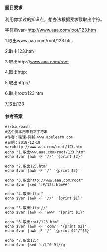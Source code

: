 #### 题目要求

利用你学过的知识点，想办法根据要求截取出字符。

字符串var=http://www.aaa.com/root/123.htm

1.取出www.aaa.com/root/123.htm

2.取出123.htm

3.取出http://www.aaa.com/root

4.取出http:

5.取出http://

6.取出root/123.htm

7.取出123
#### 参考答案
```
#!/bin/bash
#这个脚本用来截取字符串
#作者：猿课-阿铭 www.apelearn.com
#日期：2018-12-19
var=http://www.aaa.com/root/123.htm
echo "1.取出www.aaa.com/root/123.htm"
echo $var |awk -F '//' '{print $2}'

echo "2.取出123.htm"
echo $var |awk -F '/' '{print $5}'

echo "3.取出http://www.aaa.com/root"
echo $var |sed 's#/123.htm##'

echo "4.取出http:"
echo $var |awk -F '//' '{print $1}'

echo "5.取出http://"
echo $var |awk -F 'www' '{print $1}'

echo "6.取出root/123.htm"
echo $var |awk -F 'com/' '{print $2}'
echo $var |awk -F '/' '{print $4"/"$5}'

echo "7.取出123"
echo $var |sed 's/[^0-9]//g'

```
